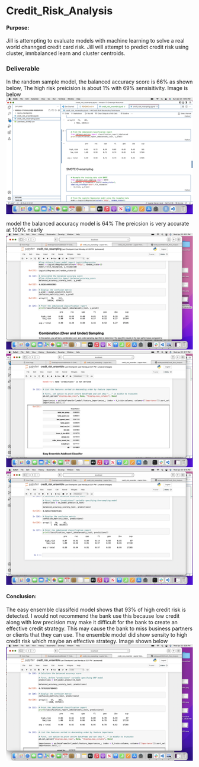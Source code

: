 # Credit_Risk_Analysis
#### Purpose: 
Jill is attempting to evaluate models with machine learning to solve a real world channged credit card risk. Jill will attempt to predict credit risk using cluster, imnbalanced learn and cluster centroids.

### Deliverable 
In the random sample model, the balanced accuracy score is 66% as shown below, The high risk preicision is about 1% with 69% sensisitivity. Image is below
![screenshot](images/credit7.png)

model
the balanced accuracy model is 64%
The preicsion is very accurate at 100% nearly
![screenshot](images/credit3.png)
![screenshot](images/credit2.png)
![screenshot](images/credit1.png)


#### Conclusion: 
The easy ensemble classifeid model shows that 93% of high credit risk is detected. I would not recommend the bank use this because low credit along with low precision may make it difficult for the bank to create an effective credit strategy. This may cause the bank to miss business partners or clients that they can use. The ensemble model did show sensity to high credit risk which maybe an effective strategy. Image shown below
![screenshot](images/credit4.png)